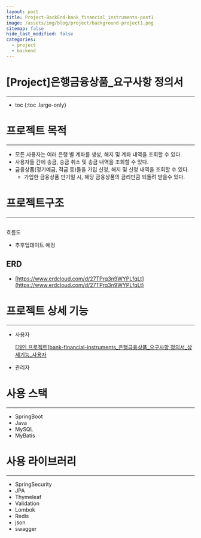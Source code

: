 ```yaml
---
layout: post
title: Project-BackEnd-bank_financial_instruments-post1
image: /assets/img/blog/project/background-project1.png
sitemap: false
hide_last_modified: false
categories:
  - project
  - backend
---
```


# [Project]은행금융상품_요구사항 정의서

---
* toc
{:toc .large-only}

# 프로젝트 목적

---

- 모든 사용자는 여러 은행 별 계좌를 생성, 해지 및 계좌 내역을 조회할 수 있다.
- 사용자들 간에 송금, 송금 취소 및 송금 내역을 조회할 수 있다.
- 금융상품(정기예금, 적금 등)들을 가입 신청, 해지 및 신청 내역을 조회할 수 있다.
    - 가입한 금융상품 만기일 시, 해당 금융상품의 금리만큼 되돌려 받을수 있다.

# 프로젝트구조

---

## 

흐름도

- 추후업데이트 예정

## ERD

- [https://www.erdcloud.com/d/27TPrq3n9WYPLfqLt](https://www.erdcloud.com/d/27TPrq3n9WYPLfqLt)

# 프로젝트 상세 기능

---

- 사용자
    
    [[개인 프로젝트]bank-financial-instruments_은행금융상품_요구사항 정의서_상세기능_사용자](https://www.notion.so/bank-financial-instruments_-_-_-_-7e1101a277e648f59a71959a713c3d6e)
    
- 관리자

# 사용 스택

---

- SpringBoot
- Java
- MySQL
- MyBatis

# 사용 라이브러리

---

- SpringSecurity
- JPA
- Thymeleaf
- Validation
- Lombok
- Redis
- json
- swagger